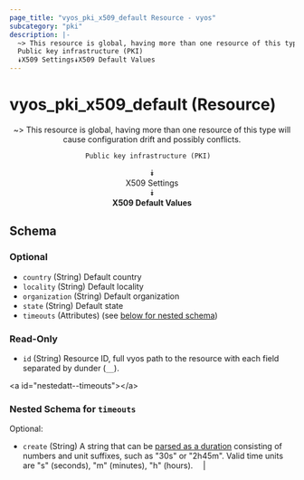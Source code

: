 ```yaml
---
page_title: "vyos_pki_x509_default Resource - vyos"
subcategory: "pki"
description: |- 
  ~> This resource is global, having more than one resource of this type will cause configuration drift and possibly conflicts.
  Public key infrastructure (PKI)  
  ⯯X509 Settings⯯X509 Default Values
---
```


# vyos_pki_x509_default (Resource)
<center>

~> This resource is global, having more than one resource of this type will cause configuration drift and possibly conflicts.

	Public key infrastructure (PKI)  
⯯  
X509 Settings  
⯯  
**X509 Default Values**


</center>

## Schema

### Optional

- `country` (String) Default country
- `locality` (String) Default locality
- `organization` (String) Default organization
- `state` (String) Default state
- `timeouts` (Attributes) (see [below for nested schema](#nestedatt--timeouts))

### Read-Only

- `id` (String) Resource ID, full vyos path to the resource with each field separated by dunder (`__`).

&lt;a id=&#34;nestedatt--timeouts&#34;&gt;&lt;/a&gt;
### Nested Schema for `timeouts`

Optional:

- `create` (String) A string that can be [parsed as a duration](https://pkg.go.dev/time#ParseDuration) consisting of numbers and unit suffixes, such as &#34;30s&#34; or &#34;2h45m&#34;. Valid time units are &#34;s&#34; (seconds), &#34;m&#34; (minutes), &#34;h&#34; (hours).  &emsp;|
